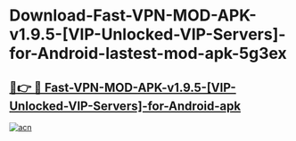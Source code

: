 # Download-Fast-VPN-MOD-APK-v1.9.5-[VIP-Unlocked-VIP-Servers]-for-Android-lastest-mod-apk-5g3ex

<h2><a href="https://apkcomod.com?title=Fast-VPN-MOD-APK-v1.9.5-[VIP-Unlocked-VIP-Servers]-for-Android">🔗👉 🔴 Fast-VPN-MOD-APK-v1.9.5-[VIP-Unlocked-VIP-Servers]-for-Android-apk </a></h2>

[![acn](https://github.com/user-attachments/assets/0f9c940e-d8b0-45ae-aac7-cd30a18b3e1c)](https://apkcomod.com?title=Fast-VPN-MOD-APK-v1.9.5-[VIP-Unlocked-VIP-Servers]-for-Android)
